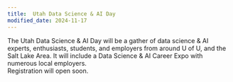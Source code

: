 ```yaml
---
title:  Utah Data Science & AI Day
modified_date: 2024-11-17
---
```


The Utah Data Science & AI Day will be a gather of data science & AI experts, enthusiasts, students, and employers from around U of U, and the Salt Lake Area.  It will include a Data Science & AI Career Expo with numerous local employers.  
Registration will open soon.  

